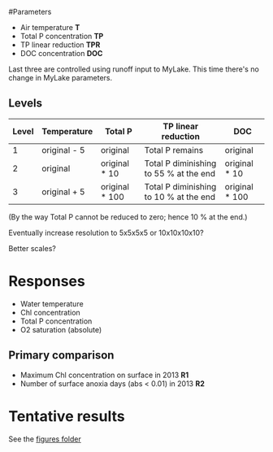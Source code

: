 #Parameters

* Air temperature **T**
* Total P concentration **TP**
* TP linear reduction **TPR**
* DOC concentration **DOC**

Last three are controlled using runoff input to MyLake. This time
there's no change in MyLake parameters. 

## Levels

Level | Temperature | Total P | TP linear reduction | DOC
--- | --- | --- | --- | ---
1 | original - 5 | original | Total P remains | original 
2 | original  | original * 10  | Total P diminishing to 55 % at the end | original * 10
3 | original + 5 | original * 100 | Total P diminishing to 10 % at the end | original * 100

(By the way Total P cannot be reduced to zero; hence 10 % at the end.)

Eventually increase resolution to 5x5x5x5 or 10x10x10x10?

Better scales? 

# Responses

* Water temperature
* Chl concentration
* Total P concentration
* O2 saturation (absolute)

## Primary comparison

* Maximum Chl concentration on surface in 2013 **R1**
* Number of surface anoxia days (abs < 0.01) in 2013 **R2**

# Tentative results

See the [figures folder](figures)
